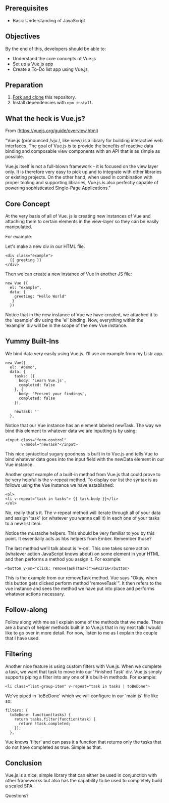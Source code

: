 ## Prerequisites

-   Basic Understanding of JavaScript

## Objectives

By the end of this, developers should be able to:

-   Understand the core concepts of Vue.js
-   Set up a Vue.js app
-   Create a To-Do list app using Vue.js

## Preparation

1.  [Fork and clone](https://github.com/ga-wdi-boston/meta/wiki/ForkAndClone)
    this repository.
2.  Install dependencies with `npm install`.


## What the heck is Vue.js?

From (https://vuejs.org/guide/overview.html)

"Vue.js (pronounced /vjuː/, like view) is a library for building interactive web interfaces. The goal of Vue.js is to provide the benefits of reactive data binding and composable view components with an API that is as simple as possible.

Vue.js itself is not a full-blown framework - it is focused on the view layer only. It is therefore very easy to pick up and to integrate with other libraries or existing projects. On the other hand, when used in combination with proper tooling and supporting libraries, Vue.js is also perfectly capable of powering sophisticated Single-Page Applications."

## Core Concept

At the very basis of all of Vue. js is creating new instances of Vue and attaching them to certain elements in the view-layer so they can be easily manipulated.

For example:

Let's make a new div in our HTML file.

```
<div class="example">
  {{ greeting }}
</div>
```

Then we can create a new instance of Vue in another JS file:

```
new Vue ({
  el: "example",
  data: {
    greeting: "Hello World"
   }
  })
```

  Notice that in the new instance of Vue we have created, we attached it to the 'example' div using the 'el' binding. Now, everything within the 'example' div will be in the scope of the new Vue instance.

  ## Yummy Built-Ins

  We bind data very easily using Vue.js. I'll use an example from my Listr app.

```
new Vue({
  el: '#demo',
  data: {
    tasks: [{
      body: 'Learn Vue.js',
      completed: false
    }, {
      body: 'Present your findings',
      completed: false
    }],

    newTask: ''
  },
```

Notice that our Vue instance has an element labeled newTask. The way we bind this element to whatever data we are inputting is by using:

```
<input class="form-control"
       v-model="newTask"</input>
```

This nice syntactical sugary goodness is built in to Vue.js and tells Vue to bind whatever data goes into the input field with the newData element in our Vue instance.

Another great example of a built-in method from Vue.js that could prove to be very helpful is the v-repeat method. To display our list the syntax is as follows using the Vue instance we have established:

```
<ol>
<li v-repeat="task in tasks"> {{ task.body }}</li>
</ol>
```

No, really that's it. The v-repeat method will iterate through all of your data and assign 'task' (or whatever you wanna call it) in each one of your tasks to a new list item.

Notice the mustache helpers. This should be very familiar to you by this point. It essentially acts as hbs helpers from Ember. Remember those?

The last method we'll talk about is 'v-on'. This one takes some action (whatever action JavaScript knows about) on some element in your HTML and then performs a method you assign it. For example:

```
<button v-on="click: removeTask(task)">&#x2716</button>
```

This is the example from our removeTask method. Vue says "Okay, when this button gets clicked perform method 'removeTask'". It then refers to the vue instance and sees the method we have put into place and performs whatever actions necessary.

## Follow-along

Follow along with me as I explain some of the methods that we made. There are a bunch of helper methods built in to Vue.js that in my next talk I would like to go over in more detail. For now, listen to me as I explain the couple that I have used.

## Filtering

Another nice feature is using custom filters with Vue.js. When we complete a task, we want that task to move into our 'Finished Task' div. Vue.js simply supports piping a filter into any one of it's built-in methods. For example:

```
<li class="list-group-item" v-repeat="task in tasks | toBeDone">
```

We've piped in 'toBeDone' which we will configure in our 'main.js' file like so:

```
filters: {
  toBeDone: function(tasks) {
    return tasks.filter(function(task) {
      return !task.completed;
    });
  },
```

Vue knows 'filter' and can pass it a function that returns only the tasks that do not have completed as true. Simple as that.

## Conclusion

Vue.js is a nice, simple library that can either be used in conjunction with other frameworks but also has the capability to be used to completely build a scaled SPA.

Questions?
